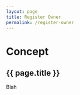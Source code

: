 ```yaml
---
layout: page
title: Register Owner
permalink: /register-owner
---
```

# Concept

## {{ page.title }}

Blah